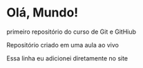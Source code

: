 # Olá, Mundo!
 primeiro repositório do curso de Git e GitHiub

 Repositório criado em uma aula ao vivo

Essa linha eu adicionei diretamente no site 
